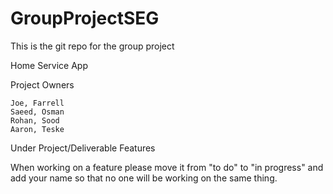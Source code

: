 # GroupProjectSEG
This is the git repo for the group project

Home Service App

Project Owners

	Joe, Farrell
	Saeed, Osman
	Rohan, Sood
	Aaron, Teske


Under Project/Deliverable Features

When working on a feature please move it from "to do" to "in progress" and add your name so that 
no one will be working on the same thing.
